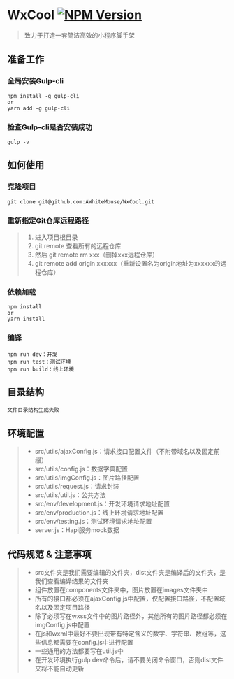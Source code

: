 # WxCool [![NPM Version](https://img.shields.io/npm/v/wx-cool.svg?style=flat)](https://npmjs.org/package/wx-cool)

> 致力于打造一套简洁高效的小程序脚手架

## 准备工作

### 全局安装Gulp-cli

```shell
npm install -g gulp-cli
or
yarn add -g gulp-cli
```

### 检查Gulp-cli是否安装成功

```shell
gulp -v
```

## 如何使用

### 克隆项目

```shell
git clone git@github.com:AWhiteMouse/WxCool.git
```

### 重新指定Git仓库远程路径

> 1. 进入项目根目录
> 2. git remote 查看所有的远程仓库
> 3. 然后 git remote rm xxx（删掉xxx远程仓库）
> 4. git remote add origin xxxxxx（重新设置名为origin地址为xxxxxx的远程仓库）

### 依赖加载

```shell
npm install
or
yarn install
```

### 编译

```shell
npm run dev：开发
npm run test：测试环境
npm run build：线上环境
```

## 目录结构

`文件目录结构生成失败`

## 环境配置

> + src/utils/ajaxConfig.js：请求接口配置文件（不附带域名以及固定前缀）
> + src/utils/config.js：数据字典配置
> + src/utils/imgConfig.js：图片路径配置
> + src/utils/request.js：请求封装
> + src/utils/util.js：公共方法
> + src/env/development.js：开发环境请求地址配置
> + src/env/production.js：线上环境请求地址配置
> + src/env/testing.js：测试环境请求地址配置
> + server.js：Hapi服务mock数据

## 代码规范 & 注意事项

> + src文件夹是我们需要编辑的文件夹，dist文件夹是编译后的文件夹，是我们查看编译结果的文件夹
> + 组件放置在components文件夹中，图片放置在images文件夹中
> + 所有的接口都必须在ajaxConfig.js中配置，仅配置接口路径，不配置域名以及固定项目路径
> + 除了必须写在wxss文件中的图片路径外，其他所有的图片路径都必须在imgConfig.js中配置
> + 在js和wxml中最好不要出现带有特定含义的数字、字符串、数组等，这些信息都需要在config.js中进行配置
> + 一些通用的方法都要写在util.js中
> + 在开发环境执行gulp dev命令后，请不要关闭命令窗口，否则dist文件夹将不能自动更新

